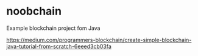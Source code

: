 # noobchain
Example blockchain project fom Java

https://medium.com/programmers-blockchain/create-simple-blockchain-java-tutorial-from-scratch-6eeed3cb03fa
